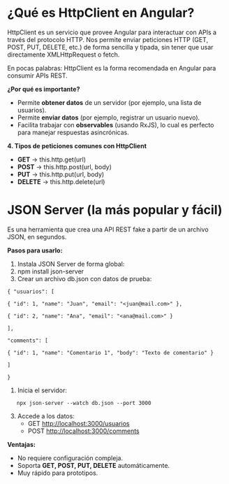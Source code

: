 # ¿Qué es HttpClient en Angular?

HttpClient es un servicio que provee Angular para interactuar con APIs a través del protocolo HTTP. Nos permite enviar peticiones HTTP (GET, POST, PUT, DELETE, etc.) de forma sencilla y tipada, sin tener que usar directamente XMLHttpRequest o fetch.

En pocas palabras: HttpClient es la forma recomendada en Angular para consumir APIs REST.

**¿Por qué es importante?**

- Permite **obtener datos** de un servidor (por ejemplo, una lista de usuarios).
- Permite **enviar datos** (por ejemplo, registrar un usuario nuevo).
- Facilita trabajar con **observables** (usando RxJS), lo cual es perfecto para manejar respuestas asincrónicas.

**4\. Tipos de peticiones comunes con HttpClient**

- **GET** → this.http.get(url)
- **POST** → this.http.post(url, body)
- **PUT** → this.http.put(url, body)
- **DELETE** → this.http.delete(url)

# JSON Server (la más popular y fácil)

Es una herramienta que crea una API REST fake a partir de un archivo JSON, en segundos.

**Pasos para usarlo:**

1. Instala JSON Server de forma global:
2. npm install json-server
3. Crear un archivo db.json con datos de prueba:
```
{ "usuarios": [

{ "id": 1, "name": "Juan", "email": "<juan@mail.com>" },

{ "id": 2, "name": "Ana", "email": "<ana@mail.com>" }

],

"comments": [

{ "id": 1, "name": "Comentario 1", "body": "Texto de comentario" }

]

}
```
1. Inicia el servidor:
```
   npx json-server --watch db.json --port 3000
```
3. Accede a los datos:
    - GET <http://localhost:3000/usuarios>
    - POST <http://localhost:3000/comments>

**Ventajas:**

- No requiere configuración compleja.
- Soporta **GET, POST, PUT, DELETE** automáticamente.
- Muy rápido para prototipos.
